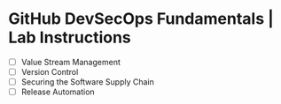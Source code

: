 # GitHub DevSecOps Fundamentals | Lab Instructions

- [ ] Value Stream Management
- [ ] Version Control
- [ ] Securing the Software Supply Chain
- [ ] Release Automation

